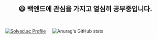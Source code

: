 <div align="center">


## :smiley: 백엔드에 관심을 가지고 열심히 공부중입니다.


<br>

<div style="display: flex; ">

<div style="margin-right: 20px;">

[![Solved.ac Profile](http://mazassumnida.wtf/api/generate_badge?boj=aes4546)](https://solved.ac/aes4546)

</div>

![Anurag's GitHub stats](https://github-readme-stats.vercel.app/api?username=JYK75&show_icons=true&theme=radical)
</div>

</div>
